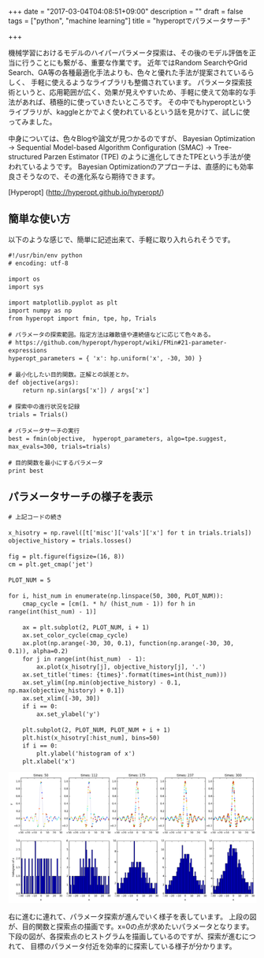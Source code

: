 +++
date = "2017-03-04T04:08:51+09:00"
description = ""
draft = false
tags = ["python", "machine learning"]
title = "hyperoptでパラメータサーチ"

+++

機械学習におけるモデルのハイパーパラメータ探索は、その後のモデル評価を正当に行うことにも繋がる、重要な作業です。
近年ではRandom SearchやGrid Search、GA等の各種最適化手法よりも、色々と優れた手法が提案されているらしく、
手軽に使えるようなライブラリも整備されています。
パラメータ探索技術というと、応用範囲が広く、効果が見えやすいため、手軽に使えて効率的な手法があれば、積極的に使っていきたいところです。
その中でもhyperoptというライブラリが、kaggleとかでよく使われているという話を見かけて、試しに使ってみました。

中身については、色々Blogや論文が見つかるのですが、
Bayesian Optimization -> Sequential Model-based Algorithm Configuration (SMAC) -> Tree-structured Parzen Estimator (TPE)
のように進化してきたTPEという手法が使われているようです。
Bayesian Optimizationのアプローチは、直感的にも効率良さそうなので、その進化系なら期待できます。

[Hyperopt]
(http://hyperopt.github.io/hyperopt/)


## 簡単な使い方

以下のような感じで、簡単に記述出来て、手軽に取り入れられそうです。

```
#!/usr/bin/env python
# encoding: utf-8

import os
import sys

import matplotlib.pyplot as plt
import numpy as np
from hyperopt import fmin, tpe, hp, Trials

# パラメータの探索範囲。指定方法は離散値や連続値などに応じて色々ある。
# https://github.com/hyperopt/hyperopt/wiki/FMin#21-parameter-expressions
hyperopt_parameters = { 'x': hp.uniform('x', -30, 30) }

# 最小化したい目的関数。正解との誤差とか。
def objective(args):
    return np.sin(args['x']) / args['x']

# 探索中の進行状況を記録
trials = Trials()

# パラメータサーチの実行
best = fmin(objective,  hyperopt_parameters, algo=tpe.suggest, max_evals=300, trials=trials)

# 目的関数を最小にするパラメータ
print best
```

## パラメータサーチの様子を表示


```
# 上記コードの続き

x_hisotry = np.ravel([t['misc']['vals']['x'] for t in trials.trials])
objective_history = trials.losses()

fig = plt.figure(figsize=(16, 8))
cm = plt.get_cmap('jet')

PLOT_NUM = 5

for i, hist_num in enumerate(np.linspace(50, 300, PLOT_NUM)):
    cmap_cycle = [cm(1. * h/ (hist_num - 1)) for h in range(int(hist_num) - 1)]

    ax = plt.subplot(2, PLOT_NUM, i + 1)
    ax.set_color_cycle(cmap_cycle)
    ax.plot(np.arange(-30, 30, 0.1), function(np.arange(-30, 30, 0.1)), alpha=0.2)
    for j in range(int(hist_num)  - 1):
        ax.plot(x_hisotry[j], objective_history[j], '.')
    ax.set_title('times: {times}'.format(times=int(hist_num)))
    ax.set_ylim([np.min(objective_history) - 0.1, np.max(objective_history) + 0.1])
    ax.set_xlim([-30, 30])
    if i == 0:
        ax.set_ylabel('y')

    plt.subplot(2, PLOT_NUM, PLOT_NUM + i + 1)
    plt.hist(x_hisotry[:hist_num], bins=50)
    if i == 0:
        plt.ylabel('histogram of x')
    plt.xlabel('x')
```

![hyperopt](/images/post/hyperopt/hyperopt.png)

右に進むに連れて、パラメータ探索が進んでいく様子を表しています。
上段の図が、目的関数と探索点の描画です。x=0の点が求めたいパラメータとなります。
下段の図が、各探索点のヒストグラムを描画しているのですが、探索が進むにつれて、
目標のパラメータ付近を効率的に探索している様子が分かります。

